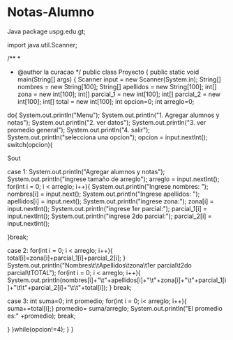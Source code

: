 # Notas-Alumno
Java
package uspg.edu.gt;

import java.util.Scanner;

/**
 *
 * @author la curacao
 */
public class Proyecto {
 public static void main(String[] args) {
 Scanner input = new Scanner(System.in);
String[] nombres = new String[100];
String[] apellidos = new String[100];
int[] zona = new int[100];
int[] parcial_1 = new int[100];
int[] parcial_2 = new int[100];
int[] total = new int[100];
int opcion=0;
int arreglo=0;

do{
System.out.println("Menu");
System.out.println("1. Agregar alumnos y notas");
System.out.println("2. ver datos");
System.out.println("3. ver promedio general");
System.out.println("4. salir");
System.out.println("selecciona una opcion");
opcion = input.nextInt();
switch(opcion){

Sout 
    
case 1:
System.out.println("Agregar alumnos y notas");
System.out.println("ingrese tamaño de arreglo");
arreglo = input.nextInt();
for(int i = 0; i < arreglo; i++){
System.out.println("Ingrese nombres: ");
nombres[i] = input.next();
System.out.println("Ingrese apellidos: ");
apellidos[i] = input.next();
System.out.println("ingrese zona:");
zona[i] = input.nextInt();
System.out.println("ingrese 1er parcial:");
parcial_1[i] = input.nextInt();
System.out.println("ingrese 2do parcial:");
parcial_2[i] = input.nextInt();

}break;
    
    
case 2:
 for(int i = 0; i < arreglo; i++){
 total[i]=zona[i]+parcial_1[i]+parcial_2[i];
 }
 System.out.println("Nombres\t\tApellidos\tzona\t1er parcial\t2do parcial\tTOTAL");
 for(int i = 0; i < arreglo; i++){
System.out.println(nombres[i]+"\t"+apellidos[i]+"\t"+zona[i]+"\t"+parcial_1[i]+"\t\t"+parcial_2[i]+"\t\t"+total[i]);
 }
break;
    
    
case 3:
int suma=0;
int promedio;
for(int i = 0; i< arreglo; i++){
suma+=total[i];}
promedio= suma/arreglo;
System.out.println("El promedio es:" +promedio);
break;
    

}
 }while(opcion!=4);
 }
 }
